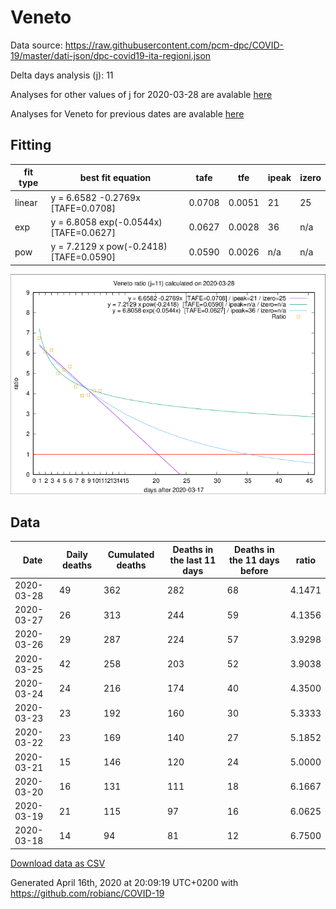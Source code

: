 # Veneto

Data source: https://raw.githubusercontent.com/pcm-dpc/COVID-19/master/dati-json/dpc-covid19-ita-regioni.json

Delta days analysis (j): 11

Analyses for other values of j for 2020-03-28 are avalable [here](../2020-03-28/README.md)

Analyses for Veneto for previous dates are avalable [here](../README.md)

## Fitting 
|fit type|best fit equation|tafe|tfe|ipeak|izero|
|-------|-----|--------|------|---|---|
|linear|y = 6.6582 -0.2769x  [TAFE=0.0708]|0.0708|0.0051|21|25|
|exp|y = 6.8058 exp(-0.0544x)  [TAFE=0.0627]|0.0627|0.0028|36|n/a|
|pow|y = 7.2129 x pow(-0.2418)  [TAFE=0.0590]|0.0590|0.0026|n/a|n/a|

![Plot](COVID-19_veneto_j11_2020-03-28.png)

## Data
|Date|Daily deaths|Cumulated deaths|Deaths in the last 11 days|Deaths in the 11 days before|ratio|
|----|----------|-----------|-------|--------------------|-----|
|2020-03-28|49|362|282|68|4.1471|
|2020-03-27|26|313|244|59|4.1356|
|2020-03-26|29|287|224|57|3.9298|
|2020-03-25|42|258|203|52|3.9038|
|2020-03-24|24|216|174|40|4.3500|
|2020-03-23|23|192|160|30|5.3333|
|2020-03-22|23|169|140|27|5.1852|
|2020-03-21|15|146|120|24|5.0000|
|2020-03-20|16|131|111|18|6.1667|
|2020-03-19|21|115|97|16|6.0625|
|2020-03-18|14|94|81|12|6.7500|

[Download data as CSV](COVID-19_veneto_j11_2020-03-28.csv)

Generated April 16th, 2020 at 20:09:19 UTC+0200 with https://github.com/robianc/COVID-19
